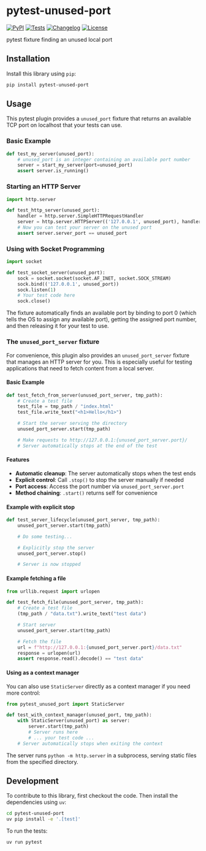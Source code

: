 # pytest-unused-port

[![PyPI](https://img.shields.io/pypi/v/pytest-unused-port.svg)](https://pypi.org/project/pytest-unused-port/)
[![Tests](https://github.com/simonw/pytest-unused-port/actions/workflows/test.yml/badge.svg)](https://github.com/simonw/pytest-unused-port/actions/workflows/test.yml)
[![Changelog](https://img.shields.io/github/v/release/simonw/pytest-unused-port?include_prereleases&label=changelog)](https://github.com/simonw/pytest-unused-port/releases)
[![License](https://img.shields.io/badge/license-Apache%202.0-blue.svg)](https://github.com/simonw/pytest-unused-port/blob/main/LICENSE)

pytest fixture finding an unused local port

## Installation

Install this library using `pip`:
```bash
pip install pytest-unused-port
```
## Usage

This pytest plugin provides a `unused_port` fixture that returns an available TCP port on localhost that your tests can use.

### Basic Example

```python
def test_my_server(unused_port):
    # unused_port is an integer containing an available port number
    server = start_my_server(port=unused_port)
    assert server.is_running()
```

### Starting an HTTP Server

```python
import http.server

def test_http_server(unused_port):
    handler = http.server.SimpleHTTPRequestHandler
    server = http.server.HTTPServer(('127.0.0.1', unused_port), handler)
    # Now you can test your server on the unused port
    assert server.server_port == unused_port
```

### Using with Socket Programming

```python
import socket

def test_socket_server(unused_port):
    sock = socket.socket(socket.AF_INET, socket.SOCK_STREAM)
    sock.bind(('127.0.0.1', unused_port))
    sock.listen(1)
    # Your test code here
    sock.close()
```

The fixture automatically finds an available port by binding to port 0 (which tells the OS to assign any available port), getting the assigned port number, and then releasing it for your test to use.

### The `unused_port_server` fixture

For convenience, this plugin also provides an `unused_port_server` fixture that manages an HTTP server for you. This is especially useful for testing applications that need to fetch content from a local server.

#### Basic Example

```python
def test_fetch_from_server(unused_port_server, tmp_path):
    # Create a test file
    test_file = tmp_path / "index.html"
    test_file.write_text("<h1>Hello</h1>")

    # Start the server serving the directory
    unused_port_server.start(tmp_path)

    # Make requests to http://127.0.0.1:{unused_port_server.port}/
    # Server automatically stops at the end of the test
```

#### Features

- **Automatic cleanup**: The server automatically stops when the test ends
- **Explicit control**: Call `.stop()` to stop the server manually if needed
- **Port access**: Access the port number via `unused_port_server.port`
- **Method chaining**: `.start()` returns self for convenience

#### Example with explicit stop

```python
def test_server_lifecycle(unused_port_server, tmp_path):
    unused_port_server.start(tmp_path)

    # Do some testing...

    # Explicitly stop the server
    unused_port_server.stop()

    # Server is now stopped
```

#### Example fetching a file

```python
from urllib.request import urlopen

def test_fetch_file(unused_port_server, tmp_path):
    # Create a test file
    (tmp_path / "data.txt").write_text("test data")

    # Start server
    unused_port_server.start(tmp_path)

    # Fetch the file
    url = f"http://127.0.0.1:{unused_port_server.port}/data.txt"
    response = urlopen(url)
    assert response.read().decode() == "test data"
```

#### Using as a context manager

You can also use `StaticServer` directly as a context manager if you need more control:

```python
from pytest_unused_port import StaticServer

def test_with_context_manager(unused_port, tmp_path):
    with StaticServer(unused_port) as server:
        server.start(tmp_path)
        # Server runs here
        # ... your test code ...
    # Server automatically stops when exiting the context
```

The server runs `python -m http.server` in a subprocess, serving static files from the specified directory.

## Development

To contribute to this library, first checkout the code. Then install the dependencies using `uv`:
```bash
cd pytest-unused-port
uv pip install -e '.[test]'
```
To run the tests:
```bash
uv run pytest
```
